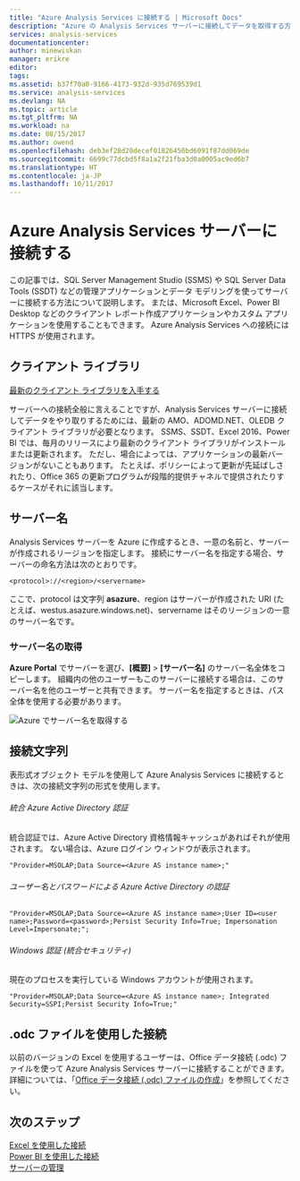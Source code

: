 ```yaml
---
title: "Azure Analysis Services に接続する | Microsoft Docs"
description: "Azure の Analysis Services サーバーに接続してデータを取得する方法を説明します。"
services: analysis-services
documentationcenter: 
author: minewiskan
manager: erikre
editor: 
tags: 
ms.assetid: b37f70a0-9166-4173-932d-935d769539d1
ms.service: analysis-services
ms.devlang: NA
ms.topic: article
ms.tgt_pltfrm: NA
ms.workload: na
ms.date: 08/15/2017
ms.author: owend
ms.openlocfilehash: deb3ef28d20decef01826450bd6091f87dd069de
ms.sourcegitcommit: 6699c77dcbd5f8a1a2f21fba3d0a0005ac9ed6b7
ms.translationtype: HT
ms.contentlocale: ja-JP
ms.lasthandoff: 10/11/2017
---
```

# <a name="connect-to-an-azure-analysis-services-server"></a>Azure Analysis Services サーバーに接続する

この記事では、SQL Server Management Studio (SSMS) や SQL Server Data Tools (SSDT) などの管理アプリケーションとデータ モデリングを使ってサーバーに接続する方法について説明します。 または、Microsoft Excel、Power BI Desktop などのクライアント レポート作成アプリケーションやカスタム アプリケーションを使用することもできます。 Azure Analysis Services への接続には HTTPS が使用されます。

## <a name="client-libraries"></a>クライアント ライブラリ
[最新のクライアント ライブラリを入手する](analysis-services-data-providers.md)

サーバーへの接続全般に言えることですが、Analysis Services サーバーに接続してデータをやり取りするためには、最新の AMO、ADOMD.NET、OLEDB クライアント ライブラリが必要となります。 SSMS、SSDT、Excel 2016、Power BI では、毎月のリリースにより最新のクライアント ライブラリがインストールまたは更新されます。 ただし、場合によっては、アプリケーションの最新バージョンがないこともあります。 たとえば、ポリシーによって更新が先延ばしされたり、Office 365 の更新プログラムが段階的提供チャネルで提供されたりするケースがそれに該当します。

## <a name="server-name"></a>サーバー名

Analysis Services サーバーを Azure に作成するとき、一意の名前と、サーバーが作成されるリージョンを指定します。 接続にサーバー名を指定する場合、サーバーの命名方法は次のとおりです。

```
<protocol>://<region>/<servername>
```
 ここで、protocol は文字列 **asazure**、region はサーバーが作成された URI (たとえば、westus.asazure.windows.net)、servername はそのリージョンの一意のサーバー名です。

### <a name="get-the-server-name"></a>サーバー名の取得
**Azure Portal** でサーバーを選び、**[概要]** > **[サーバー名]** のサーバー名全体をコピーします。 組織内の他のユーザーもこのサーバーに接続する場合は、このサーバー名を他のユーザーと共有できます。 サーバー名を指定するときは、パス全体を使用する必要があります。

![Azure でサーバー名を取得する](./media/analysis-services-deploy/aas-deploy-get-server-name.png)


## <a name="connection-string"></a>接続文字列

表形式オブジェクト モデルを使用して Azure Analysis Services に接続するときは、次の接続文字列の形式を使用します。

###### <a name="integrated-azure-active-directory-authentication"></a>統合 Azure Active Directory 認証
統合認証では、Azure Active Directory 資格情報キャッシュがあればそれが使用されます。 ない場合は、Azure ログイン ウィンドウが表示されます。

```
"Provider=MSOLAP;Data Source=<Azure AS instance name>;"
```


###### <a name="azure-active-directory-authentication-with-username-and-password"></a>ユーザー名とパスワードによる Azure Active Directory の認証

```
"Provider=MSOLAP;Data Source=<Azure AS instance name>;User ID=<user name>;Password=<password>;Persist Security Info=True; Impersonation Level=Impersonate;";
```

###### <a name="windows-authentication-integrated-security"></a>Windows 認証 (統合セキュリティ)
現在のプロセスを実行している Windows アカウントが使用されます。

```
"Provider=MSOLAP;Data Source=<Azure AS instance name>; Integrated Security=SSPI;Persist Security Info=True;"
```



## <a name="connect-using-an-odc-file"></a>.odc ファイルを使用した接続
以前のバージョンの Excel を使用するユーザーは、Office データ接続 (.odc) ファイルを使って Azure Analysis Services サーバーに接続することができます。 詳細については、「[Office データ接続 (.odc) ファイルの作成](analysis-services-odc.md)」を参照してください。


## <a name="next-steps"></a>次のステップ
[Excel を使用した接続](analysis-services-connect-excel.md)    
[Power BI を使用した接続](analysis-services-connect-pbi.md)   
[サーバーの管理](analysis-services-manage.md)   

